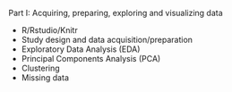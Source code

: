 Part I: Acquiring, preparing, exploring and visualizing data
- R/Rstudio/Knitr
- Study design and data acquisition/preparation
- Exploratory Data Analysis (EDA)
- Principal Components Analysis (PCA)
- Clustering
- Missing data
